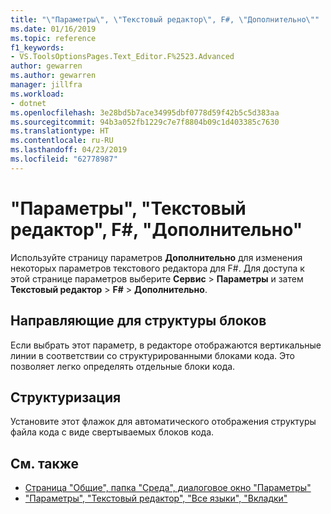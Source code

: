 ```yaml
---
title: "\"Параметры\", \"Текстовый редактор\", F#, \"Дополнительно\""
ms.date: 01/16/2019
ms.topic: reference
f1_keywords:
- VS.ToolsOptionsPages.Text_Editor.F%2523.Advanced
author: gewarren
ms.author: gewarren
manager: jillfra
ms.workload:
- dotnet
ms.openlocfilehash: 3e28bd5b7ace34995dbf0778d59f42b5c5d383aa
ms.sourcegitcommit: 94b3a052fb1229c7e7f8804b09c1d403385c7630
ms.translationtype: HT
ms.contentlocale: ru-RU
ms.lasthandoff: 04/23/2019
ms.locfileid: "62778987"
---
```

# <a name="options-text-editor-f-advanced"></a>"Параметры", "Текстовый редактор", F#, "Дополнительно"

Используйте страницу параметров **Дополнительно** для изменения некоторых параметров текстового редактора для F#. Для доступа к этой странице параметров выберите **Сервис** > **Параметры** и затем **Текстовый редактор** > **F#** > **Дополнительно**.

## <a name="block-structure-guides"></a>Направляющие для структуры блоков

Если выбрать этот параметр, в редакторе отображаются вертикальные линии в соответствии со структурированными блоками кода. Это позволяет легко определять отдельные блоки кода.

## <a name="outlining"></a>Структуризация

Установите этот флажок для автоматического отображения структуры файла кода с виде свертываемых блоков кода.

## <a name="see-also"></a>См. также

- [Страница "Общие", папка "Среда", диалоговое окно "Параметры"](../../ide/reference/general-environment-options-dialog-box.md)
- ["Параметры", "Текстовый редактор", "Все языки", "Вкладки"](../../ide/reference/options-text-editor-all-languages-tabs.md)